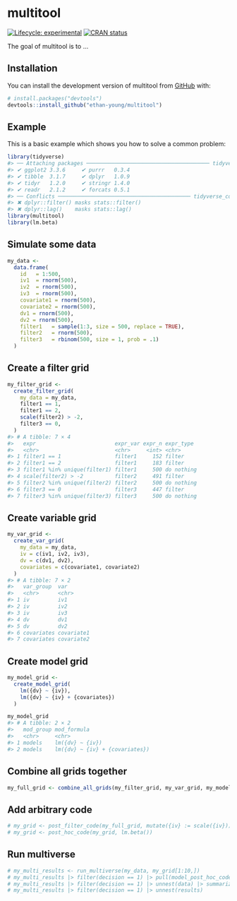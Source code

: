 
<!-- README.md is generated from README.Rmd. Please edit that file -->

# multitool

<!-- badges: start -->

[![Lifecycle:
experimental](https://img.shields.io/badge/lifecycle-experimental-orange.svg)](https://lifecycle.r-lib.org/articles/stages.html#experimental)
[![CRAN
status](https://www.r-pkg.org/badges/version/multitool)](https://CRAN.R-project.org/package=multitool)
<!-- badges: end -->

The goal of multitool is to …

## Installation

You can install the development version of multitool from
[GitHub](https://github.com/) with:

``` r
# install.packages("devtools")
devtools::install_github("ethan-young/multitool")
```

## Example

This is a basic example which shows you how to solve a common problem:

``` r
library(tidyverse)
#> ── Attaching packages ─────────────────────────────────────── tidyverse 1.3.1 ──
#> ✔ ggplot2 3.3.6     ✔ purrr   0.3.4
#> ✔ tibble  3.1.7     ✔ dplyr   1.0.9
#> ✔ tidyr   1.2.0     ✔ stringr 1.4.0
#> ✔ readr   2.1.2     ✔ forcats 0.5.1
#> ── Conflicts ────────────────────────────────────────── tidyverse_conflicts() ──
#> ✖ dplyr::filter() masks stats::filter()
#> ✖ dplyr::lag()    masks stats::lag()
library(multitool)
library(lm.beta)
```

## Simulate some data

``` r
my_data <-
  data.frame(
    id   = 1:500,
    iv1  = rnorm(500),
    iv2  = rnorm(500),
    iv3  = rnorm(500),
    covariate1 = rnorm(500),
    covariate2 = rnorm(500),
    dv1 = rnorm(500),
    dv2 = rnorm(500),
    filter1   = sample(1:3, size = 500, replace = TRUE),
    filter2   = rnorm(500),
    filter3   = rbinom(500, size = 1, prob = .1)
  )
```

## Create a filter grid

``` r
my_filter_grid <-
  create_filter_grid(
    my_data = my_data,
    filter1 == 1,
    filter1 == 2,
    scale(filter2) > -2,
    filter3 == 0,
  )
#> # A tibble: 7 × 4
#>   expr                         expr_var expr_n expr_type 
#>   <chr>                        <chr>     <int> <chr>     
#> 1 filter1 == 1                 filter1     152 filter    
#> 2 filter1 == 2                 filter1     183 filter    
#> 3 filter1 %in% unique(filter1) filter1     500 do nothing
#> 4 scale(filter2) > -2          filter2     491 filter    
#> 5 filter2 %in% unique(filter2) filter2     500 do nothing
#> 6 filter3 == 0                 filter3     447 filter    
#> 7 filter3 %in% unique(filter3) filter3     500 do nothing
```

## Create variable grid

``` r
my_var_grid <-
  create_var_grid(
    my_data = my_data,
    iv = c(iv1, iv2, iv3),
    dv = c(dv1, dv2),
    covariates = c(covariate1, covariate2)
  )
#> # A tibble: 7 × 2
#>   var_group  var       
#>   <chr>      <chr>     
#> 1 iv         iv1       
#> 2 iv         iv2       
#> 3 iv         iv3       
#> 4 dv         dv1       
#> 5 dv         dv2       
#> 6 covariates covariate1
#> 7 covariates covariate2
```

## Create model grid

``` r
my_model_grid <-
  create_model_grid(
    lm({dv} ~ {iv}),
    lm({dv} ~ {iv} + {covariates})
  )

my_model_grid
#> # A tibble: 2 × 2
#>   mod_group mod_formula                   
#>   <chr>     <chr>                         
#> 1 models    lm({dv} ~ {iv})               
#> 2 models    lm({dv} ~ {iv} + {covariates})
```

## Combine all grids together

``` r
my_full_grid <- combine_all_grids(my_filter_grid, my_var_grid, my_model_grid)
```

## Add arbitrary code

``` r
# my_grid <- post_filter_code(my_full_grid, mutate({iv} := scale({iv})), mutate({dv} := log({dv})))
# my_grid <- post_hoc_code(my_grid, lm.beta())
```

## Run multiverse

``` r
# my_multi_results <- run_multiverse(my_data, my_grid[1:10,])
# my_multi_results |> filter(decision == 1) |> pull(model_post_hoc_code) |> str_replace_all(" \\|> ", " |> \n") |> glue::glue()
# my_multi_results |> filter(decision == 1) |> unnest(data) |> summarize(mean = mean(iv1), sd = sd(iv1))
# my_multi_results |> filter(decision == 1) |> unnest(results)
```
